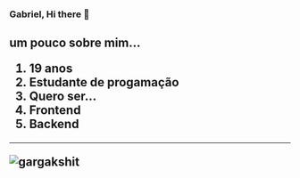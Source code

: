 <h3> Gabriel, Hi there 👋

<h2> um pouco sobre mim...

 1. 19 anos
2. Estudante de progamação
3. Quero ser...
  1. Frontend
  2. Backend
  ---

  

<p align="left">
  <img
    src="https://komarev.com/ghpvc/?username=Ga-Candido"
    alt="gargakshit"
  />
</p>
